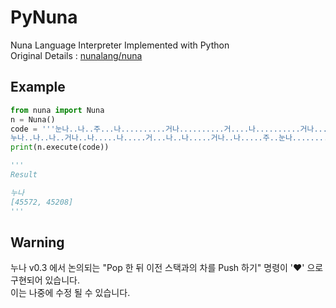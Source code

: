 # PyNuna
Nuna Language Interpreter Implemented with Python <br>
Original Details : [nunalang/nuna](https://github.com/nunalang/nuna)

## Example
```Python
from nuna import Nuna
n = Nuna()
code = '''눈나..나..주...나..........거나..........거....나..........거나..........거나....누........나.........♥
누나..나..나..거나..나.....나.....거...나..나.....거나..나.....주..눈나..........나..........♥!'''
print(n.execute(code))

'''
Result

누나
[45572, 45208]
'''
```

## Warning
누나 v0.3 에서 논의되는 "Pop 한 뒤 이전 스택과의 차를 Push 하기" 명령이 '♥' 으로 구현되어 있습니다. <br>
이는 나중에 수정 될 수 있습니다.
